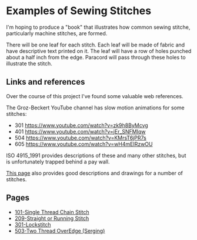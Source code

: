 # Examples of Sewing Stitches

I'm hoping to produce a "book" that illustrates how common sewing
stitche, particularly machine stitches, are formed.

There will be one leaf for each stitch.  Each leaf will be made of
fabric and have descriptive text printed on it.  The leaf will have a
row of holes punched about a half inch from the edge.  Paracord will
pass through these holes to illustrate the stitch.


## Links and references

Over the course of this project I've found some valuable web references.

The Groz-Beckert YouTube channel has slow motion animations for some
stitches:

- 301 https://www.youtube.com/watch?v=zk9h8ByMcvg
- 401 https://www.youtube.com/watch?v=jEr_SNFMIqw
- 504 https://www.youtube.com/watch?v=KMrsT6jPR7s
- 605 https://www.youtube.com/watch?v=wH4mEIRzwOU

ISO 4915_1991 provides descriptions of these and many other stitches,
but is unfortunately trapped behind a pay wall.

[This page](https://www.coats.com/en-us/info-hub/basic-stitch-types/)
also provides good descriptions and drawings for a number of stitches.


## Pages

<!-- BEGIN AUTOGENERATED Pages -->
- [101-Single Thread Chain Stitch](101-Single_Thread_Chain_Stitch.html)
- [209-Straight or Running Stitch](209-Straight_or_Running_Stitch.html)
- [301-Lockstitch](301-Lockstitch.html)
- [503-Two Thread OverEdge (Serging)](503-Two_Thread_OverEdge_(Serging).html)
<!-- END AUTOGENERATED Pages -->





